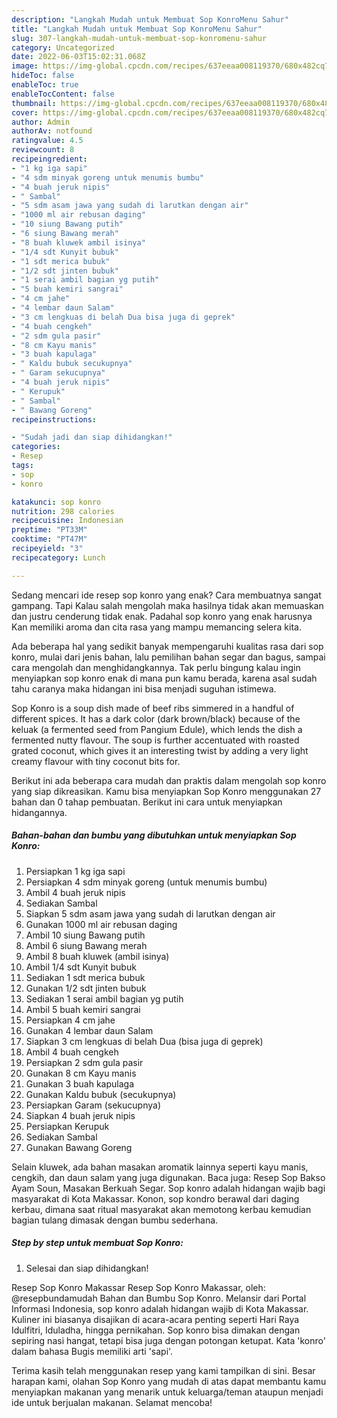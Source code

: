 ```yaml
---
description: "Langkah Mudah untuk Membuat Sop KonroMenu Sahur"
title: "Langkah Mudah untuk Membuat Sop KonroMenu Sahur"
slug: 307-langkah-mudah-untuk-membuat-sop-konromenu-sahur
category: Uncategorized
date: 2022-06-03T15:02:31.068Z
image: https://img-global.cpcdn.com/recipes/637eeaa008119370/680x482cq70/sop-konro-foto-resep-utama.jpg
hideToc: false
enableToc: true
enableTocContent: false
thumbnail: https://img-global.cpcdn.com/recipes/637eeaa008119370/680x482cq70/sop-konro-foto-resep-utama.jpg
cover: https://img-global.cpcdn.com/recipes/637eeaa008119370/680x482cq70/sop-konro-foto-resep-utama.jpg
author: Admin
authorAv: notfound
ratingvalue: 4.5
reviewcount: 8
recipeingredient:
- "1 kg iga sapi"
- "4 sdm minyak goreng untuk menumis bumbu"
- "4 buah jeruk nipis"
- " Sambal"
- "5 sdm asam jawa yang sudah di larutkan dengan air"
- "1000 ml air rebusan daging"
- "10 siung Bawang putih"
- "6 siung Bawang merah"
- "8 buah kluwek ambil isinya"
- "1/4 sdt Kunyit bubuk"
- "1 sdt merica bubuk"
- "1/2 sdt jinten bubuk"
- "1 serai ambil bagian yg putih"
- "5 buah kemiri sangrai"
- "4 cm jahe"
- "4 lembar daun Salam"
- "3 cm lengkuas di belah Dua bisa juga di geprek"
- "4 buah cengkeh"
- "2 sdm gula pasir"
- "8 cm Kayu manis"
- "3 buah kapulaga"
- " Kaldu bubuk secukupnya"
- " Garam sekucupnya"
- "4 buah jeruk nipis"
- " Kerupuk"
- " Sambal"
- " Bawang Goreng"
recipeinstructions:

- "Sudah jadi dan siap dihidangkan!"
categories:
- Resep
tags:
- sop
- konro

katakunci: sop konro 
nutrition: 298 calories
recipecuisine: Indonesian
preptime: "PT33M"
cooktime: "PT47M"
recipeyield: "3"
recipecategory: Lunch

---
```



Sedang mencari ide resep sop konro yang enak? Cara membuatnya sangat gampang. Tapi Kalau salah mengolah maka hasilnya tidak akan memuaskan dan justru cenderung tidak enak. Padahal sop konro yang enak harusnya Kan memiliki aroma dan cita rasa yang mampu memancing selera kita.


Ada beberapa hal yang sedikit banyak mempengaruhi kualitas rasa dari sop konro, mulai dari jenis bahan, lalu pemilihan bahan segar dan bagus, sampai cara mengolah dan menghidangkannya. Tak perlu bingung kalau ingin menyiapkan sop konro enak di mana pun kamu berada, karena asal sudah tahu caranya maka hidangan ini bisa menjadi suguhan istimewa.

Sop Konro is a soup dish made of beef ribs simmered in a handful of different spices. It has a dark color (dark brown/black) because of the keluak (a fermented seed from Pangium Edule), which lends the dish a fermented nutty flavour. The soup is further accentuated with roasted grated coconut, which gives it an interesting twist by adding a very light creamy flavour with tiny coconut bits for.


Berikut ini ada beberapa cara mudah dan praktis dalam mengolah sop konro yang siap dikreasikan. Kamu bisa menyiapkan Sop Konro menggunakan 27 bahan dan 0 tahap pembuatan. Berikut ini cara untuk menyiapkan hidangannya.

<!--inarticleads1-->

##### Bahan-bahan dan bumbu yang dibutuhkan untuk menyiapkan Sop Konro:

1. Persiapkan 1 kg iga sapi
1. Persiapkan 4 sdm minyak goreng (untuk menumis bumbu)
1. Ambil 4 buah jeruk nipis
1. Sediakan  Sambal
1. Siapkan 5 sdm asam jawa yang sudah di larutkan dengan air
1. Gunakan 1000 ml air rebusan daging
1. Ambil 10 siung Bawang putih
1. Ambil 6 siung Bawang merah
1. Ambil 8 buah kluwek (ambil isinya)
1. Ambil 1/4 sdt Kunyit bubuk
1. Sediakan 1 sdt merica bubuk
1. Gunakan 1/2 sdt jinten bubuk
1. Sediakan 1 serai ambil bagian yg putih
1. Ambil 5 buah kemiri sangrai
1. Persiapkan 4 cm jahe
1. Gunakan 4 lembar daun Salam
1. Siapkan 3 cm lengkuas di belah Dua (bisa juga di geprek)
1. Ambil 4 buah cengkeh
1. Persiapkan 2 sdm gula pasir
1. Gunakan 8 cm Kayu manis
1. Gunakan 3 buah kapulaga
1. Gunakan  Kaldu bubuk (secukupnya)
1. Persiapkan  Garam (sekucupnya)
1. Siapkan 4 buah jeruk nipis
1. Persiapkan  Kerupuk
1. Sediakan  Sambal
1. Gunakan  Bawang Goreng


Selain kluwek, ada bahan masakan aromatik lainnya seperti kayu manis, cengkih, dan daun salam yang juga digunakan. Baca juga: Resep Sop Bakso Ayam Soun, Masakan Berkuah Segar. Sop konro adalah hidangan wajib bagi masyarakat di Kota Makassar. Konon, sop kondro berawal dari daging kerbau, dimana saat ritual masyarakat akan memotong kerbau kemudian bagian tulang dimasak dengan bumbu sederhana. 

<!--inarticleads2-->

##### Step by step untuk membuat Sop Konro:


1. Selesai dan siap dihidangkan!

Resep Sop Konro Makassar Resep Sop Konro Makassar, oleh: @resepbundamudah⁣ Bahan dan Bumbu Sop Konro. Melansir dari Portal Informasi Indonesia, sop konro adalah hidangan wajib di Kota Makassar. Kuliner ini biasanya disajikan di acara-acara penting seperti Hari Raya Idulfitri, Iduladha, hingga pernikahan. Sop konro bisa dimakan dengan sepiring nasi hangat, tetapi bisa juga dengan potongan ketupat. Kata &#39;konro&#39; dalam bahasa Bugis memiliki arti &#39;sapi&#39;. 

Terima kasih telah menggunakan resep yang kami tampilkan di sini. Besar harapan kami, olahan Sop Konro yang mudah di atas dapat membantu kamu menyiapkan makanan yang menarik untuk keluarga/teman ataupun menjadi ide untuk berjualan makanan. Selamat mencoba!
